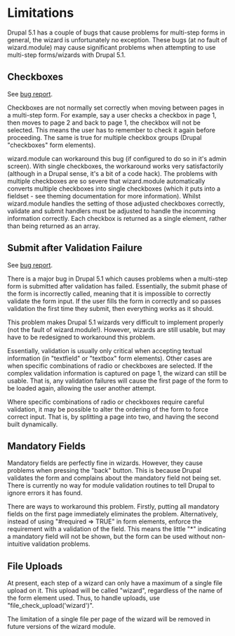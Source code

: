 # Limitations

Drupal 5.1 has a couple of bugs that cause problems for multi-step forms in general, the wizard is unfortunately no exception. These bugs (at no fault of wizard.module) may cause significant problems when attempting to use multi-step forms/wizards with Drupal 5.1.
## Checkboxes

See [bug report](http://drupal.org/node/144482).

Checkboxes are not normally set correctly when moving between pages in a multi-step form. For example, say a user checks a checkbox in page 1, then moves to page 2 and back to page 1, the checkbox will not be selected. This means the user has to remember to check it again before proceeding. The same is true for multiple checkbox groups (Drupal "checkboxes" form elements).

wizard.module can workaround this bug (if configured to do so in it's admin screen). With single checkboxes, the workaround works very satisfactorily (although in a Drupal sense, it's a bit of a code hack). The problems with multiple checkboxes are so severe that wizard.module automatically converts multiple checkboxes into single checkboxes (which it puts into a fieldset - see theming documentation for more information). Whilst wizard.module handles the setting of those adjusted checkboxes correctly, validate and submit handlers must be adjusted to handle the incomming information correctly. Each checkbox is returned as a single element, rather than being returned as an array.
## Submit after Validation Failure

See [bug report](http://drupal.org/node/149744).

There is a major bug in Drupal 5.1 which causes problems when a multi-step form is submitted after validation has failed. Essentially, the submit phase of the form is incorrectly called, meaning that it is impossible to correctly validate the form input. If the user fills the form in correctly and so passes validation the first time they submit, then everything works as it should.

This problem makes Drupal 5.1 wizards very difficult to implement properly (not the fault of wizard.module!). However, wizards are still usable, but may have to be redesigned to workaround this problem.

Essentially, validation is usually only critical when accepting textual information (in "textfield" or "textbox" form elements). Other cases are when specific combinations of radio or checkboxes are selected. If the complex validation information is captured on page 1, the wizard can still be usable. That is, any validation failures will cause the first page of the form to be loaded again, allowing the user another attempt.

Where specific combinations of radio or checkboxes require careful validation, it may be possible to alter the ordering of the form to force correct input. That is, by splitting a page into two, and having the second built dynamically.
## Mandatory Fields

Mandatory fields are perfectly fine in wizards. However, they cause problems when pressing the "back" button. This is because Drupal validates the form and complains about the mandatory field not being set. There is currently no way for module validation routines to tell Drupal to ignore errors it has found.

There are ways to workaround this problem. Firstly, putting all mandatory fields on the first page immediately eliminates the problem. Alternatively, instead of using "#required => TRUE" in form elements, enforce the requirement with a validation of the field. This means the little "*" indicating a mandatory field will not be shown, but the form can be used without non-intuitive validation problems.
## File Uploads

At present, each step of a wizard can only have a maximum of a single file upload on it. This upload will be called "wizard", regardless of the name of the form element used. Thus, to handle uploads, use "file_check_upload('wizard')".

The limitation of a single file per page of the wizard will be removed in future versions of the wizard module.
